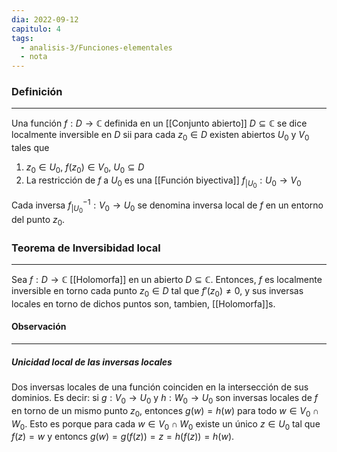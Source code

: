 ```yaml
---
dia: 2022-09-12
capitulo: 4
tags:
  - analisis-3/Funciones-elementales
  - nota
---
```

### Definición
---
Una función $f : D \to \mathbb{C}$ definida en un [[Conjunto abierto]] $D \subseteq \mathbb{C}$ se dice localmente inversible en $D$ sii para cada $z_0 \in D$ existen abiertos $U_0$ y $V_0$ tales que 
1) $z_0 \in U_0$, $f(z_0) \in V_0$, $U_0 \subseteq D$
2) La restricción de $f$ a $U_0$ es una [[Función biyectiva]] $f_{|U_0}: U_0 \to V_0$

Cada inversa $f_{|U_0}^{-1} : V_0 \to U_0$ se denomina inversa local de $f$ en un entorno del punto $z_0$.


### Teorema de Inversibidad local
---
Sea $f : D \to \mathbb{C}$ [[Holomorfa]] en un abierto $D \subseteq \mathbb{C}$. Entonces, $f$ es localmente inversible en torno cada punto $z_0 \in D$ tal que $f'(z_0) \ne 0$, y sus inversas locales en torno de dichos puntos son, tambien, [[Holomorfa]]s.


#### Observación
---
##### Unicidad local de las inversas locales
Dos inversas locales de una función coinciden en la intersección de sus dominios. Es decir: si $g : V_0 \to U_0$ y $h : W_0 \to U_0$ son inversas locales de $f$ en torno de un mismo punto $z_0$, entonces $g(w) = h(w)$ para todo $w \in V_0 \cap W_0$. Esto es porque para cada $w \in V_0 \cap W_0$ existe un único $z \in U_0$ tal que $f(z) = w$ y entoncs $g(w) = g(f(z)) = z = h(f(z)) = h(w)$.

